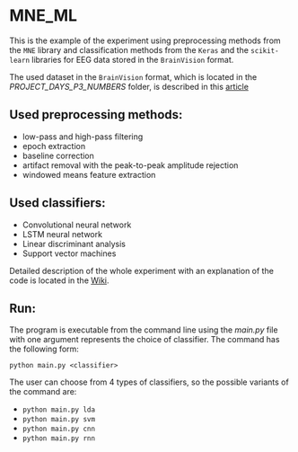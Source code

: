 # MNE_ML

This is the example of the experiment using preprocessing methods from the `MNE` library and classification methods from the `Keras` and the `scikit-learn` libraries for EEG data stored in the `BrainVision` format.

The used dataset in the `BrainVision` format, which is located in the _PROJECT_DAYS_P3_NUMBERS_ folder, is described in this [article](https://www.nature.com/articles/sdata2016121)

## Used preprocessing methods:
- low-pass and high-pass filtering
- epoch extraction
- baseline correction
- artifact removal with the peak-to-peak amplitude rejection
- windowed means feature extraction

## Used classifiers:
- Convolutional neural network
- LSTM neural network
- Linear discriminant analysis
- Support vector machines

Detailed description of the whole experiment with an explanation of the code is located in the [Wiki](https://github.com/fkupilik/MNE_ML/wiki).

## Run:
The program is executable from the command line using the _main.py_ file with one argument represents the choice of classifier. The command has the following form:

`python main.py <classifier>`

The user can choose from 4 types of classifiers, so the possible variants of the command are:
- `python main.py lda`
- `python main.py svm`
- `python main.py cnn`
- `python main.py rnn`
